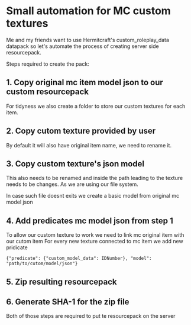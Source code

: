 # Small automation for MC custom textures
Me and my friends want to use Hermitcraft's custom_roleplay_data datapack so let's automate the process of creating server side resourcepack.

Steps required to create the pack:

## 1. Copy original mc item model json to our custom resourcepack
For tidyness we also create a folder to store our custom textures for each item.

## 2. Copy cutom texture provided by user
By default it will also have original item name, we need to rename it.

## 3. Copy custom texture's json model
This also needs to be renamed and inside the path leading to the texture needs to be changes.
As we are using our file system.

In case such file doesnt exits we create a basic model from original mc model json

## 4. Add predicates mc model json from step 1
To allow our custom texture to work we need to link mc original item with our cutom item
For every new texture connected to mc item we add new pridicate

`{"predicate": {"custom_model_data": IDNumber}, "model": "path/to/cutom/model/json"}`

## 5. Zip resulting resourcepack
## 6. Generate SHA-1 for the zip file
Both of those steps are required to put te resourcepack on the server
